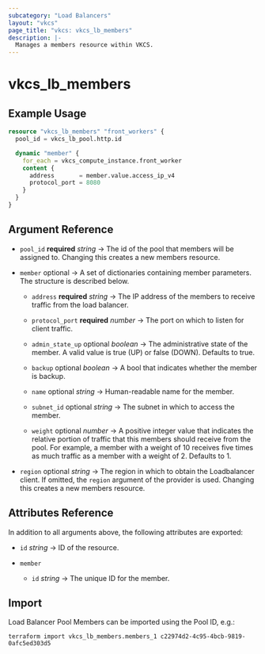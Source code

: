 ```yaml
---
subcategory: "Load Balancers"
layout: "vkcs"
page_title: "vkcs: vkcs_lb_members"
description: |-
  Manages a members resource within VKCS.
---
```


# vkcs_lb_members



## Example Usage
```terraform
resource "vkcs_lb_members" "front_workers" {
  pool_id = vkcs_lb_pool.http.id

  dynamic "member" {
    for_each = vkcs_compute_instance.front_worker
    content {
      address       = member.value.access_ip_v4
      protocol_port = 8080
    }
  }
}
```
## Argument Reference
- `pool_id` **required** *string* &rarr;  The id of the pool that members will be assigned to. Changing this creates a new members resource.

- `member` optional &rarr;  A set of dictionaries containing member parameters. The structure is described below.
  - `address` **required** *string* &rarr;  The IP address of the members to receive traffic from the load balancer.

  - `protocol_port` **required** *number* &rarr;  The port on which to listen for client traffic.

  - `admin_state_up` optional *boolean* &rarr;  The administrative state of the member. A valid value is true (UP) or false (DOWN). Defaults to true.

  - `backup` optional *boolean* &rarr;  A bool that indicates whether the member is backup.

  - `name` optional *string* &rarr;  Human-readable name for the member.

  - `subnet_id` optional *string* &rarr;  The subnet in which to access the member.

  - `weight` optional *number* &rarr;  A positive integer value that indicates the relative portion of traffic that this members should receive from the pool. For example, a member with a weight of 10 receives five times as much traffic as a member with a weight of 2. Defaults to 1.

- `region` optional *string* &rarr;  The region in which to obtain the Loadbalancer client. If omitted, the `region` argument of the provider is used. Changing this creates a new members resource.


## Attributes Reference
In addition to all arguments above, the following attributes are exported:
- `id` *string* &rarr;  ID of the resource.

- `member` 
  - `id` *string* &rarr;  The unique ID for the member.



## Import

Load Balancer Pool Members can be imported using the Pool ID, e.g.:

```shell
terraform import vkcs_lb_members.members_1 c22974d2-4c95-4bcb-9819-0afc5ed303d5
```
